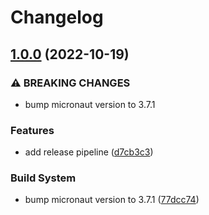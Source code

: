 # Changelog

## [1.0.0](https://github.com/dew-org/customers/compare/v0.1.10...v1.0.0) (2022-10-19)


### ⚠ BREAKING CHANGES

* bump micronaut version to 3.7.1

### Features

* add release pipeline ([d7cb3c3](https://github.com/dew-org/customers/commit/d7cb3c35cbabb0d10bd9bfbd4bcb6e020008ffdc))


### Build System

* bump micronaut version to 3.7.1 ([77dcc74](https://github.com/dew-org/customers/commit/77dcc746614c056a7ce860836bc7bdaa761fd63d))
